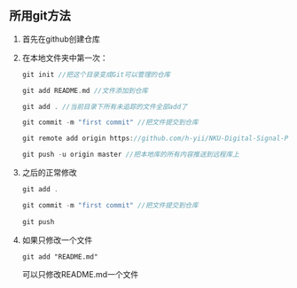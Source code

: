 ## 所用git方法

1. 首先在github创建仓库

2. 在本地文件夹中第一次：

   ```c++
   git init //把这个目录变成Git可以管理的仓库
   
   git add README.md //文件添加到仓库
   
   git add . //当前目录下所有未追踪的文件全部add了 
   
   git commit -m "first commit" //把文件提交到仓库
   
   git remote add origin https://github.com/h-yii/NKU-Digital-Signal-Processing //关联远程仓库
   
   git push -u origin master //把本地库的所有内容推送到远程库上
   ```

3. 之后的正常修改

   ```c++
   git add .
   
   git commit -m "first commit" //把文件提交到仓库
       
   git push
   ```

4. 如果只修改一个文件

   ```
   git add "README.md"
   ```

   可以只修改README.md一个文件

